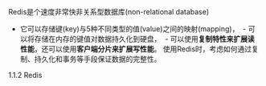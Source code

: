  Redis是个速度非常快非关系型数据库(non-relational database)
  - 它可以存储键(key)与5种不同类型的值(value)之间的映射(mapping)，
  - 可以将存储在内存的键值对数据持久化到硬盘，
  - 可以使用**复制特性来扩展读性能**，还可以使用**客户端分片来扩展写性能**。
使用Redis时，考虑如何通过复制、持久化和事务等手段保证数据的完整性。

1.1.2 Redis
